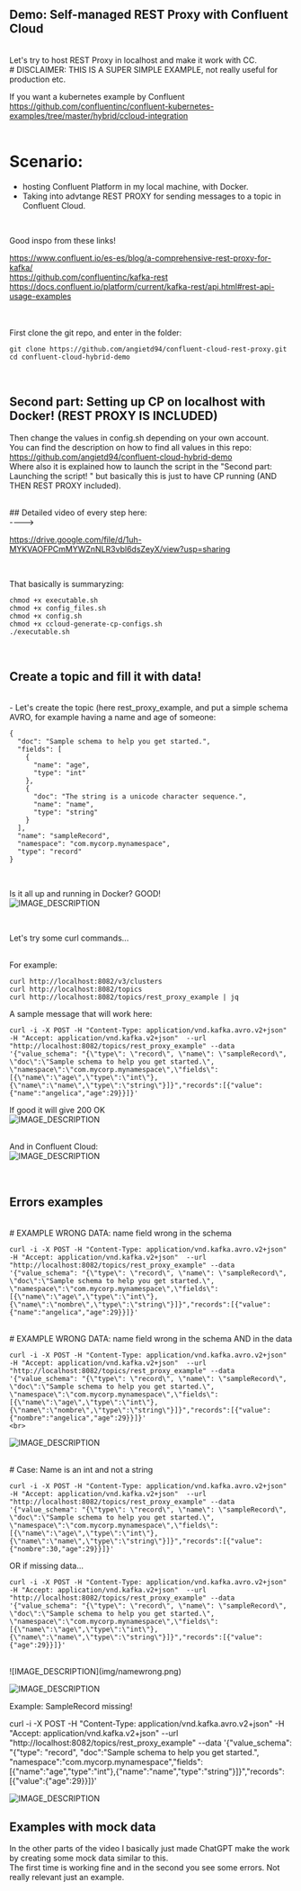 ## Demo: Self-managed REST Proxy with Confluent Cloud
<br>
Let's try to host REST Proxy in localhost and make it work with CC.
<br>
# DISCLAIMER: THIS IS A SUPER SIMPLE EXAMPLE, not really useful for production etc. <br>

If you want a kubernetes example by Confluent <br>
https://github.com/confluentinc/confluent-kubernetes-examples/tree/master/hybrid/ccloud-integration
<br>
<br>
# Scenario: <br>
- hosting Confluent Platform in my local machine, with Docker. <br>
- Taking into advtange REST PROXY for sending messages to a topic in Confluent Cloud.
<br>

Good inspo from these links! <br>

https://www.confluent.io/es-es/blog/a-comprehensive-rest-proxy-for-kafka/ <br>
https://github.com/confluentinc/kafka-rest <br>
https://docs.confluent.io/platform/current/kafka-rest/api.html#rest-api-usage-examples <br>
<br>                    


<br>
First clone the git repo, and enter in the folder:

```
git clone https://github.com/angietd94/confluent-cloud-rest-proxy.git
cd confluent-cloud-hybrid-demo

```

<br>

##  Second part: Setting up CP on localhost with Docker! (REST PROXY IS INCLUDED) <br>

Then change the values in config.sh depending on your own account. <br>
You can find the description on how to find all values in this repo: <br>
https://github.com/angietd94/confluent-cloud-hybrid-demo <br>
Where also it is explained how to launch the script in the "Second part: Launching the script! " but basically this is just to have CP running (AND THEN REST PROXY included).


<br>
## Detailed video of every step here:<br>
----> 

https://drive.google.com/file/d/1uh-MYKVAOFPCmMYWZnNLR3vbl6dsZeyX/view?usp=sharing

<br>


That basically is summaryzing: <br>
```
chmod +x executable.sh 
chmod +x config_files.sh
chmod +x config.sh
chmod +x ccloud-generate-cp-configs.sh
./executable.sh
```
<br>



##  Create a topic and fill it with data!  <br>

<br>
- Let's create the topic (here rest_proxy_example, and put a simple schema AVRO, for example having a name and age of someone:
<br>

```
{
  "doc": "Sample schema to help you get started.",
  "fields": [
    {
      "name": "age",
      "type": "int"
    },
    {
      "doc": "The string is a unicode character sequence.",
      "name": "name",
      "type": "string"
    }
  ],
  "name": "sampleRecord",
  "namespace": "com.mycorp.mynamespace",
  "type": "record"
}
```

<br>

Is it all up and running in Docker? GOOD! <br>
![IMAGE_DESCRIPTION](img/docker.png)<br>


<br>

Let's try some curl commands...

<br>
For example: <br>

```
curl http://localhost:8082/v3/clusters
curl http://localhost:8082/topics
curl http://localhost:8082/topics/rest_proxy_example | jq
```

A sample message that will work here: <br>

```
curl -i -X POST -H "Content-Type: application/vnd.kafka.avro.v2+json" -H "Accept: application/vnd.kafka.v2+json"  --url "http://localhost:8082/topics/rest_proxy_example" --data '{"value_schema": "{\"type\": \"record\", \"name\": \"sampleRecord\", \"doc\":\"Sample schema to help you get started.\", \"namespace\":\"com.mycorp.mynamespace\",\"fields\":[{\"name\":\"age\",\"type\":\"int\"},{\"name\":\"name\",\"type\":\"string\"}]}","records":[{"value":{"name":"angelica","age":29}}]}' 
```


If good it will give 200 OK<br>
![IMAGE_DESCRIPTION](img/messageok.png)<br>

<br> And in Confluent Cloud: <br>
![IMAGE_DESCRIPTION](img/ccok.png)<br>


<br>

## Errors examples
<br>
# EXAMPLE WRONG DATA: name field wrong in the schema <br>

```
curl -i -X POST -H "Content-Type: application/vnd.kafka.avro.v2+json" -H "Accept: application/vnd.kafka.v2+json"  --url "http://localhost:8082/topics/rest_proxy_example" --data '{"value_schema": "{\"type\": \"record\", \"name\": \"sampleRecord\", \"doc\":\"Sample schema to help you get started.\", \"namespace\":\"com.mycorp.mynamespace\",\"fields\":[{\"name\":\"age\",\"type\":\"int\"},{\"name\":\"nombre\",\"type\":\"string\"}]}","records":[{"value":{"name":"angelica","age":29}}]}' 
```

<br>
# EXAMPLE WRONG DATA: name field wrong in the schema AND in the data  <br>

```
curl -i -X POST -H "Content-Type: application/vnd.kafka.avro.v2+json" -H "Accept: application/vnd.kafka.v2+json"  --url "http://localhost:8082/topics/rest_proxy_example" --data '{"value_schema": "{\"type\": \"record\", \"name\": \"sampleRecord\", \"doc\":\"Sample schema to help you get started.\", \"namespace\":\"com.mycorp.mynamespace\",\"fields\":[{\"name\":\"age\",\"type\":\"int\"},{\"name\":\"nombre\",\"type\":\"string\"}]}","records":[{"value":{"nombre":"angelica","age":29}}]}' 
<br>
```


![IMAGE_DESCRIPTION](img/error1.png)<br>

<br>
# Case: Name is an int and not a string

<br>

```
curl -i -X POST -H "Content-Type: application/vnd.kafka.avro.v2+json" -H "Accept: application/vnd.kafka.v2+json"  --url "http://localhost:8082/topics/rest_proxy_example" --data '{"value_schema": "{\"type\": \"record\", \"name\": \"sampleRecord\", \"doc\":\"Sample schema to help you get started.\", \"namespace\":\"com.mycorp.mynamespace\",\"fields\":[{\"name\":\"age\",\"type\":\"int\"},{\"name\":\"name\",\"type\":\"string\"}]}","records":[{"value":{"nombre":30,"age":29}}]}' 

```


OR if missing data...

```
curl -i -X POST -H "Content-Type: application/vnd.kafka.avro.v2+json" -H "Accept: application/vnd.kafka.v2+json"  --url "http://localhost:8082/topics/rest_proxy_example" --data '{"value_schema": "{\"type\": \"record\", \"name\": \"sampleRecord\", \"doc\":\"Sample schema to help you get started.\", \"namespace\":\"com.mycorp.mynamespace\",\"fields\":[{\"name\":\"age\",\"type\":\"int\"},{\"name\":\"name\",\"type\":\"string\"}]}","records":[{"value":{"age":29}}]}' 
```


<br>
![IMAGE_DESCRIPTION](img/namewrong.png)<br>

![IMAGE_DESCRIPTION](img/missingdata.png)<br>


Example: SampleRecord missing!

curl -i -X POST -H "Content-Type: application/vnd.kafka.avro.v2+json" -H "Accept: application/vnd.kafka.v2+json"  --url "http://localhost:8082/topics/rest_proxy_example" --data '{"value_schema": "{\"type\": \"record\", \"doc\":\"Sample schema to help you get started.\", \"namespace\":\"com.mycorp.mynamespace\",\"fields\":[{\"name\":\"age\",\"type\":\"int\"},{\"name\":\"name\",\"type\":\"string\"}]}","records":[{"value":{"age":29}}]}' 

![IMAGE_DESCRIPTION](img/samplerecordmissing.png)<br>



## Examples with mock data

In the other parts of the video I basically just made ChatGPT make the work by creating some mock data similar to this. <br>
The first time is working fine and in the second you see some errors. Not really relevant just an example.
<br>

